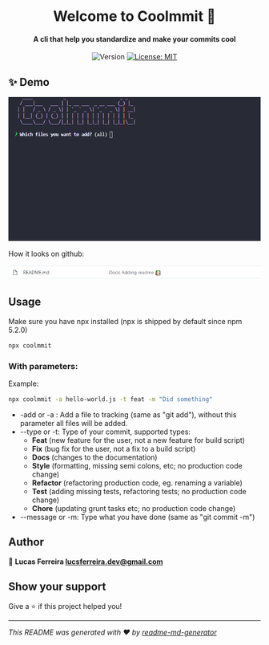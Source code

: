 <h1 align="center">Welcome to Coolmmit 👋</h1>
<h4 align="center">A cli that help you standardize and make your commits cool</h4>
<p align="center">
  <img alt="Version" src="https://img.shields.io/badge/version-2.0.0-blue.svg?cacheSeconds=2592000" />
  <a href="#" target="_blank">
    <img alt="License: MIT" src="https://img.shields.io/badge/License-MIT-yellow.svg" />
  </a>
</p>

## ✨ Demo

![Coolmmit demo](demo/coolmmit.gif)

How it looks on github:

![Coolmmit demo](demo/github-commit.png)

## Usage

Make sure you have npx installed (npx is shipped by default since npm 5.2.0)

```sh
npx coolmmit
```

### With parameters:

Example:

```sh
npx coolmmit -a hello-world.js -t feat -m "Did something"
```

- -add or -a : Add a file to tracking (same as "git add"), without this parameter all files will be added.
- --type or -t: Type of your commit, supported types:
  - **Feat** (new feature for the user, not a new feature for build script)
  - **Fix** (bug fix for the user, not a fix to a build script)
  - **Docs** (changes to the documentation)
  - **Style** (formatting, missing semi colons, etc; no production code change)
  - **Refactor** (refactoring production code, eg. renaming a variable)
  - **Test** (adding missing tests, refactoring tests; no production code change)
  - **Chore** (updating grunt tasks etc; no production code change)
- --message or -m: Type what you have done (same as "git commit -m")

## Author

👤 **Lucas Ferreira <lucsferreira.dev@gmail.com>**

## Show your support

Give a ⭐️ if this project helped you!

---

_This README was generated with ❤️ by [readme-md-generator](https://github.com/kefranabg/readme-md-generator)_
